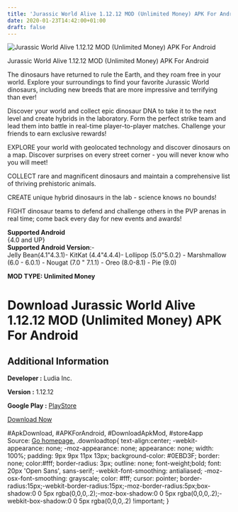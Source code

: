 ```yaml
---
title: 'Jurassic World Alive 1.12.12 MOD (Unlimited Money) APK For Android'
date: 2020-01-23T14:42:00+01:00
draft: false
---
```


![Jurassic World Alive 1.12.12 MOD (Unlimited Money) APK For Android](https://i0.wp.com/apkhome.net/wp-content/uploads/2020/01/Jurassic-World-Alive-1.12.12-MOD-Unlimited-Money.png "Jurassic World Alive 1.12.12 MOD (Unlimited Money) APK For Android")

  

Jurassic World Alive 1.12.12 MOD (Unlimited Money) APK For Android

The dinosaurs have returned to rule the Earth, and they roam free in your world. Explore your surroundings to find your favorite Jurassic World dinosaurs, including new breeds that are more impressive and terrifying than ever!

Discover your world and collect epic dinosaur DNA to take it to the next level and create hybrids in the laboratory. Form the perfect strike team and lead them into battle in real-time player-to-player matches. Challenge your friends to earn exclusive rewards!

EXPLORE your world with geolocated technology and discover dinosaurs on a map. Discover surprises on every street corner - you will never know who you will meet!

COLLECT rare and magnificent dinosaurs and maintain a comprehensive list of thriving prehistoric animals.

CREATE unique hybrid dinosaurs in the lab - science knows no bounds!

FIGHT dinosaur teams to defend and challenge others in the PVP arenas in real time; come back every day for new events and awards!

**Supported Android**  
{4.0 and UP}  
**Supported Android Version**:-  
Jelly Bean(4.1"4.3.1)- KitKat (4.4"4.4.4)- Lollipop (5.0"5.0.2) - Marshmallow (6.0 - 6.0.1) - Nougat (7.0 " 7.1.1) - Oreo (8.0-8.1) - Pie (9.0)

**MOD TYPE: Unlimited Money**

Download Jurassic World Alive 1.12.12 MOD (Unlimited Money) APK For Android
===========================================================================

Additional Information
----------------------

**Developer :** Ludia Inc.

**Version :** 1.12.12

**Google Play :** [PlayStore](https://play.google.com/store/apps/details?id=com.ludia.jw2)

  

[Download Now](https://store4app.co/post/jurassic-world-alive-1-12-12-mod-unlimited-money-apk-for-android_1579783796)

  
#ApkDownload, #APKForAndroid, #DownloadApkMod, #store4app  
Source: [Go homepage.](https://store4app.co/post/jurassic-world-alive-1-12-12-mod-unlimited-money-apk-for-android_1579783796) .downloadtop{ text-align:center; -webkit-appearance: none; -moz-appearance: none; appearance: none; width: 100%; padding: 9px 9px 11px 13px; background-color: #0EBD3F; border: none; color:#fff; border-radius: 3px; outline: none; font-weight;bold; font: 20px 'Open Sans', sans-serif; -webkit-font-smoothing: antialiased; -moz-osx-font-smoothing: grayscale; color: #fff; cursor: pointer; border-radius:15px;-webkit-border-radius:15px;-moz-border-radius:5px;box-shadow:0 0 5px rgba(0,0,0,.2);-moz-box-shadow:0 0 5px rgba(0,0,0,.2);-webkit-box-shadow:0 0 5px rgba(0,0,0,.2) !important; }
